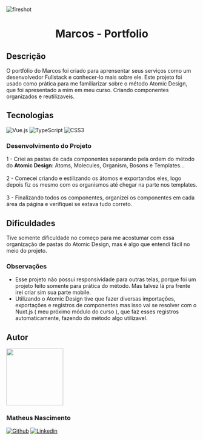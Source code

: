 ![fireshot](https://github.com/matheusn3silva/marcos-portfolio/assets/99728809/98cb59b0-f5a0-402a-b06f-d62642c5aeb6)

<h1 align="center">Marcos - Portfolio</h1>

## Descrição

O portfólio do Marcos foi criado para aprensentar seus serviços como um desenvolvedor Fullstack e conhecer-lo mais sobre ele. Este projeto foi usado como prática para me familiarizar sobre o método Atomic Design, que foi apresentado a mim em meu curso. Criando componentes organizados e reutilizaveis.

## Tecnologias

![Vue.js](https://img.shields.io/badge/vuejs-%2335495e.svg?style=for-the-badge&logo=vuedotjs&logoColor=%234FC08D)
![TypeScript](https://img.shields.io/badge/typescript-%23007ACC.svg?style=for-the-badge&logo=typescript&logoColor=white)
![CSS3](https://img.shields.io/badge/css3-%231572B6.svg?style=for-the-badge&logo=css3&logoColor=white)

### Desenvolvimento do Projeto

1 - Criei as pastas de cada componentes separando pela ordem do método do <strong>Atomic Design</strong>: Atoms, Molecules, Organism, Bosons e Templates... <br /> <br />
2 - Comecei criando e estilizando os átomos e exportandos eles, logo depois fiz os mesmo com os organismos até chegar na parte nos templates. <br /> <br />
3 - Finalizando todos os componentes, organizei os componentes em cada área da página e verifiquei se estava tudo correto.

## Dificuldades

Tive somente dificuldade no começo para me acostumar com essa organização de pastas do Atomic Design, mas é algo que entendi fácil no meio do projeto.

### Observações

- Esse projeto não possui responsividade para outras telas, porque foi um projeto feito somente para prática do método. Mas talvez lá pra frente irei criar sim sua parte mobile.
- Utilizando o Atomic Design tive que fazer diversas importações, exportações e registros de componentes mas isso vai se resolver com o Nuxt.js ( meu próximo módulo do curso ), que faz esses registros automaticamente, fazendo do método algo utilizavel.

## Autor
<img width="150px" height="150px" src="./assets/images/foto.jpeg" />

<h3>Matheus Nascimento</h3>

<a href="https://github.com/matheusn3silva">![Github](https://img.shields.io/badge/GitHub-100000?style=for-the-badge&logo=github&logoColor=white)</a>
<a href="https://www.linkedin.com/in/matheusnsilva/">![Linkedin](https://img.shields.io/badge/LinkedIn-0077B5?style=for-the-badge&logo=linkedin&logoColor=white)</a>
